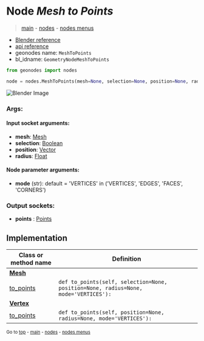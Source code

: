 # Node *Mesh to Points*

> [main](../index.md) - [nodes](nodes.md) - [nodes menus](nodes_menus.md)

- [Blender reference](https://docs.blender.org/manual/en/latest/modeling/geometry_nodes/mesh/mesh_to_points.html)
- [api reference](https://docs.blender.org/api/current/bpy.types.GeometryNodeMeshToPoints.html)
- geonodes name: `MeshToPoints`
- bl_idname: `GeometryNodeMeshToPoints`

```python
from geonodes import nodes

node = nodes.MeshToPoints(mesh=None, selection=None, position=None, radius=None, mode='VERTICES')
```

![Blender Image](https://docs.blender.org/manual/en/latest/_images/node-types_GeometryNodeMeshToPoints.webp)

### Args:

#### Input socket arguments:

- **mesh**: [Mesh](Mesh.md)
- **selection**: [Boolean](Boolean.md)
- **position**: [Vector](Vector.md)
- **radius**: [Float](Float.md)

#### Node parameter arguments:

- **mode** (str): default = 'VERTICES' in ('VERTICES', 'EDGES', 'FACES', 'CORNERS')

### Output sockets:

- **points** : [Points](Points.md)

## Implementation

| Class or method name | Definition |
|----------------------|------------|
| **[Mesh](Mesh.md)** |
| [to_points](Mesh.md#to_points) | `def to_points(self, selection=None, position=None, radius=None, mode='VERTICES'):` |
| **[Vertex](Vertex.md)** |
| [to_points](Vertex.md#to_points) | `def to_points(self, position=None, radius=None, mode='VERTICES'):` |

<sub>Go to [top](#node-Mesh-to-Points) - [main](../index.md) - [nodes](nodes.md) - [nodes menus](nodes_menus.md)</sub>

